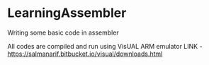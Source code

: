 # LearningAssembler
Writing some basic code in assembler 

All codes are compiled and run using VisUAL ARM emulator 
LINK - https://salmanarif.bitbucket.io/visual/downloads.html


